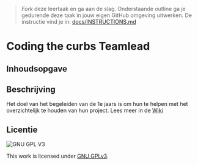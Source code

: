 > _Fork_ deze leertaak en ga aan de slag. 
Onderstaande outline ga je gedurende deze taak in jouw eigen GitHub omgeving uitwerken. 
De instructie vind je in: [docs/INSTRUCTIONS.md](docs/INSTRUCTIONS.md)

# Coding the curbs Teamlead
## Inhoudsopgave

## Beschrijving
Het doel van het begeleiden van de 1e jaars is om hun te helpen met het overzichtelijk te houden van hun project. Lees meer in de [Wiki](https://github.com/NBadeloe/dont-repeat-yourself-team-lead/wiki)

## Licentie

![GNU GPL V3](https://www.gnu.org/graphics/gplv3-127x51.png)

This work is licensed under [GNU GPLv3](./LICENSE).

